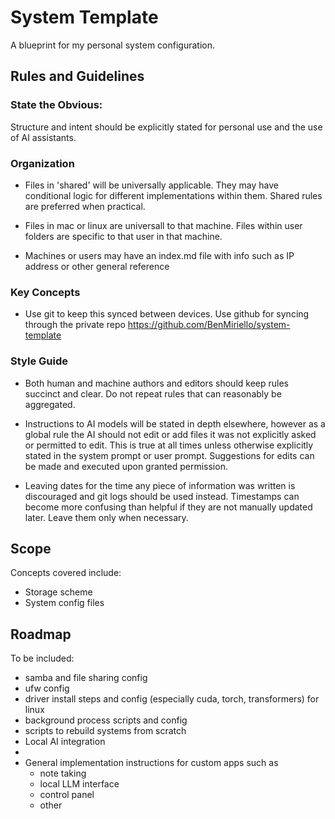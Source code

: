 # System Template

A blueprint for my personal system configuration.

## Rules and Guidelines

### State the Obvious:
Structure and intent should be explicitly stated for personal use and the use of AI assistants.

### Organization
- Files in 'shared' will be universally applicable. They may have conditional logic for different implementations within them. Shared rules are preferred when practical.

- Files in mac or linux are universall to that machine. Files within user folders are specific to that user in that machine.

- Machines or users may have an index.md file with info such as IP address or other general reference

### Key Concepts
- Use git to keep this synced between devices. Use github for syncing through the private repo https://github.com/BenMiriello/system-template


### Style Guide
- Both human and machine authors and editors should keep rules succinct and clear. Do not repeat rules that can reasonably be aggregated.

- Instructions to AI models will be stated in depth elsewhere, however as a global rule the AI should not edit or add files it was not explicitly asked or permitted to edit. This is true at all times unless otherwise explicitly stated in the system prompt or user prompt. Suggestions for edits can be made and executed upon granted permission.

- Leaving dates for the time any piece of information was written is discouraged and git logs should be used instead. Timestamps can become more confusing than helpful if they are not manually updated later. Leave them only when necessary.

## Scope
Concepts covered include:
- Storage scheme
- System config files

## Roadmap
To be included:
- samba and file sharing config
- ufw config
- driver install steps and config (especially cuda, torch, transformers) for linux
- background process scripts and config
- scripts to rebuild systems from scratch
- Local AI integration
- 
- General implementation instructions for custom apps such as
    - note taking
    - local LLM interface
    - control panel
    - other
